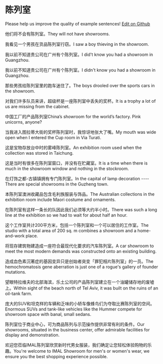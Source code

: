 # 陈列室

Please help us improve the quality of example sentences! [Edit on Github](https://github.com/jiyushe/jiyu-example-sentence-source/blob/main/chinese/chenlieshi.md)

<p><span class="chinese">他们将不会有陈列室。</span><span class="english">They will not have showrooms.</span></p>

<p><span class="chinese">我看见一个男孩在货品陈列室行窃。</span><span class="english">I saw a boy thieving in the showroom.</span></p>

<p><span class="chinese">我以前不知道贵公司在广州有个陈列室。</span><span class="english">I did't know you had a showroom in Guangzhou.</span></p>

<p><span class="chinese">我以前不知道贵公司在广州有个陈列室。</span><span class="english">I didn't know you had a showroom in Guangzhou.</span></p>

<p><span class="chinese">那些男孩给陈列室里的跑车迷住了。</span><span class="english">The boys drooled over the sports cars in the showroom.</span></p>

<p><span class="chinese">对我们许多队员来讲，超级杯是一座陈列室中丢失的奖杯。</span><span class="english">It is a trophy a lot of us are missing from the cabinet.</span></p>

<p><span class="chinese">中国工厂的产品陈列室</span><span class="english">China’s showroom for the world’s factory. Pink unicorns, anyone?</span></p>

<p><span class="chinese">当我进入图拉蒂大街的奖杯陈列室时，我惊讶地张大了嘴。</span><span class="english">My mouth was wide open when I entered the Cup room in Via Turati.</span></p>

<p><span class="chinese">这是宝物存放台中时的雾峰陈列室。</span><span class="english">An exhibition room used when the collection was stored in Taichung.</span></p>

<p><span class="chinese">这是当时有很多在陈列室窗口，并没有在贮藏室。</span><span class="english">It is a time when there is much in the showroom window and nothing in the stockroom.</span></p>

<p><span class="chinese">在灯饰之都-古镇镇拥有专门陈列室。</span><span class="english">In the capital of lamp decoration ----There are special showrooms in the Guzheng town.</span></p>

<p><span class="chinese">本陈列室澳洲收藏品包含毛利族服装与饰品。</span><span class="english">The Australian collections in the exhibition room include Maori costume and ornaments.</span></p>

<p><span class="chinese">在陈列室有这样一条长的队因此我们必须等大约半小时。</span><span class="english">There was such a long line at the exhibition so we had to wait for about half an hour.</span></p>

<p><span class="chinese">这个工作室共计200平方米，包括一个陈列室和一个可以居住的工作室。</span><span class="english">The studio with a total area of 200 sq. m combines a showroom and a home-and-work place.</span></p>

<p><span class="chinese">将现存建筑物建造成一座符合最现代化要求的汽车陈列室。</span><span class="english">A car showroom to meet the most modern demands was constructed onto an existing building.</span></p>

<p><span class="chinese">造成血色素沉著症的基因变异只是创始者突变「罪犯相片陈列室」的一员。</span><span class="english">The hemochromatosis gene aberration is just one of a rogue's gallery of founder mutations.</span></p>

<p><span class="chinese">望眼特拉维夫的北部海滨，乐土公司的产品陈列室建立在一个油罐储存地的废墟上。</span><span class="english">Within sight of the beach north of Tel Aviv, it was built on the ruins of an oil-tank farm.</span></p>

<p><span class="chinese">庞大的SUV和坦克样的车辆和乏味的小轿车像蜂鸟们为夺取比赛陈列室的空间。</span><span class="english">Enormous SUVs and tank-like vehicles like the Hummer compete for showroom space with banal, small sedans.</span></p>

<p><span class="chinese">陈列室位于商业中心，可为商品陈列与示范操作提供非常有利的条件。</span><span class="english">Our showrooms, situated in the business center, offer admirable facilities for display and demonstration.</span></p>

<p><span class="chinese">欢迎您莅临IMAL陈列室欣赏新时代男女服装，我们确定让您轻松体验购物的乐趣。</span><span class="english">You're welcome to IMAL Showroom for men's or women's wear, we ensure you the best shopping experience possible.</span></p>

